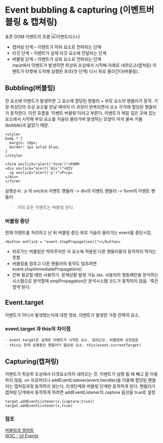 # Event bubbling & capturing (이벤트버블링 & 캡쳐링)
표준 DOM 이벤트의 흐름
![이벤트리스너](https://user-images.githubusercontent.com/46726709/108453123-288a6800-72ad-11eb-9aa9-4a55e2f52789.PNG)
  - 캡처링 단계 – 이벤트가 하위 요소로 전파되는 단계
  - 타깃 단계 – 이벤트가 실제 타깃 요소에 전달되는 단계
  - 버블링 단계 – 이벤트가 상위 요소로 전파되는 단계 <br>
 input에서 이벤트가 발생하면 최상위 조상에서 시작해 아래로 내려오고(캡쳐링) 이벤트가 타켓에 도착해 실행된 후(타겟 단계) 다시 위로 올라간다(버블링). 
 

  ## Bubbling(버블링)
  한 요소에 이벤트가 발생하면 그 요소에 할당된 핸들러 + 부모 요소의 핸들러가 동작.
  가장 최상단의 조상 요소를 만날 때까지 이 과정이 반복되면서 요소 각각에 할당된 핸들러가 동작한다.
  이런 흐름을 '이벤트 버블링’이라고 부른다. 이벤트가 제일 깊은 곳에 있는 요소에서 시작해 부모 요소를 거슬러 올라가며 발생하는 모양이 마치 물속 거품(bubble)과 닮았기 때문.
  
  ```
 <style>
  body * {
    margin: 10px;
    border: 1px solid blue;
  }
</style>

<form onclick="alert('form')">FORM
  <div onclick="alert('div')">DIV
    <p onclick="alert('p')">P</p>
  </div>
</form>
  ```
  실행순서 : p 의 onclick 이벤트 핸들러 -> div의 이벤트 핸들러 -> form의 이벤트 핸들러
  
  > 거의 모든 이벤트는 버블링 된다.
  
   ### 버블링 중단
  현재 이벤트를 처리하고 난 뒤 버블링 중단.위로 거슬러 올라가는 event를 중단시킴. 
  ```
  <button onClick = "event.stopPropagation()"></button>
  ```
  - 위로가는 버블링은 막아주지만 이 요소에 적용된 다른 핸들러들의 동작까지 막지는 못함
  - 버블링을 멈추고 다른 핸들러의 동작도 멈추려면 event.stopImmediatePropagation()
  - 진짜 필요할 때만 사용하기. 문제상황 발생 가능 (ex. 사용자의 행동패턴을 분석하는 시스템으로 분석할때 stopPropagation은 분석시스템 코드가 동작하지 않음. '죽은영역'된다.
  
  ## Event.target
  이벤트가 어디서 발생했는지에 대한 정보. 이벤트가 발생한 가장 안쪽의 요소.
  
  ### event.target 과 this의 차이점
    - event.target은 실제로 이벤트가 시작된 요소. 일어난곳. 버블링에 상관없음
    - this는 현재 실행중인 핸들러가 할당된 요소. this(event.currentTarget)
    
  ## Capturing(캡쳐링)
  이벤트가 최상위 조상에서 타겟요소까지 내려오는 것. 이벤트가 실행 될 때 빼고 잘 이용하지 않음.
  on<event> 프로퍼티나 addEventListener(event,hendler)을 이용해 할당된 핸들러는 캡처링과정 동작하지 않는다. 타겟단계와 버블링 단계만 동작하게 된다.
  핸들러가 캡쳐링 단계에서 동작하게 하려면 addEventListener의 capture 옵션을 true로 설정
  ```
  target.addEventListener(x,{capture:true})
  target.addEventListener(x,true)
  ```
  
  
  
  

### 참조
[버블링과 캡처링](https://ko.javascript.info/bubbling-and-capturing)<br>
[W3C - UI Events](https://www.w3.org/TR/DOM-Level-3-Events/)<br>
